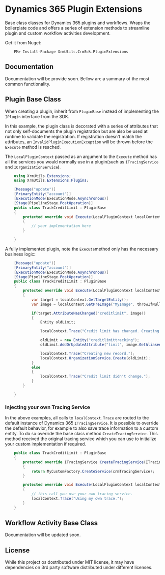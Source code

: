 Dynamics 365 Plugin Extensions
==============================================
Base class classes for Dynamics 365 plugins and workflows. Wraps the boilerplate code and offers a series of extension methods to streamline plugin and custom workflow activities development.

Get it from Nuget:
```
    PM> Install-Package XrmUtils.CrmSdk.PluginExtensions 
```

Documentation
----------------

Documentation will be provide soon.
Bellow are a summary of the most common functionality.

Plugin Base Class
-----------------

When creating a plugin, inherit from `PluginBase` instead of implementing the `IPlugin` interface from the SDK.

In this example, the plugin class is decorated with a series of attributes that not only self-documents the plugin registration but are also be used at runtime to validate the registration. If registration doesn't match the attributes, an `InvalidPluginExecutionException` will be thrown before the `Execute` method is reached.

The `LocalPluginContext` passed as an argument to the `Execute` method has all the services you would normally use in a plugin(such as `ITracingService` and `IOrganizationService`).

```csharp
    using XrmUtils.Extensions;
    using XrmUtils.Extensions.Plugins;

    [Message("update")]
    [PrimaryEntity("account")]    
    [ExecutionMode(ExecutionMode.Asynchronous)]
    [Stage(PipelineStage.PostOperation)]
    public class TrackCreditLimit : PluginBase
    {
        protected override void Execute(LocalPluginContext localContext)
        {
            // your implementation here
        }

    }
```

A fully implemented plugin, note the `Execute`method only has the necessary business logic:

```csharp
    [Message("update")]
    [PrimaryEntity("account")]    
    [ExecutionMode(ExecutionMode.Asynchronous)]
    [Stage(PipelineStage.PostOperation)]
    public class TrackCreditLimit : PluginBase
    {
        protected override void Execute(LocalPluginContext localContext)
        {
            var target = localContext.GetTargetEntity();
            var image = localContext.GetPreImage("MyImage", throwIfNull: true);

            if(target.AttributeHasChanged("creditlimit", image))
            {
                Entity oldLimit;

                localContext.Trace("Credit limit has changed. Creating audit log.");

                oldLimit = new Entity("creditlimittracking");
                oldLimit.AddOrUpdateAttribute("limit", image.GetAliasedAttributeValue<Money>("creditlimit"));

                localContext.Trace("Creating new record.");
                localContext.OrganizationService.Create(oldLimit);
            }
            else
            {
                localContext.Trace("Credit limit didn't change.");
            }
        }

    }
```


### Injecting your own Tracing Service

In the above examples, all calls to `localContext.Trace` are routed to the default instance of Dynamics 365 `ITracingService`.
It is possible to override the default behavior, for example to also save trace information to a custom entity.
To do so override the base class method `CreateTracingService`. This method received the original tracing service which you can use to initialize your custom implementation if required.

```csharp
    public class TrackCreditLimit : PluginBase
    {
        protected override ITracingService CreateTracingService(ITracingService crmTracingService)
        {
            return MyCustomFactory.CreateService(crmTracingService);
        }

        protected override void Execute(LocalPluginContext localContext)
        {
            // this call you use your own tracing service.
            localContext.Trace("Using my own trace.");
        }
    }
```

Workflow Activity Base Class
----------------------------

Documentation will be updated soon.

License
--------
While this project os dostributed under MIT license, it may have dependencies on 3rd party software distributed under different licenses.


